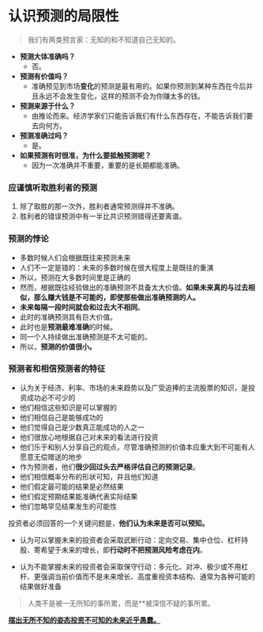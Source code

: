# 认识预测的局限性

> 我们有两类预言家：无知的和不知道自己无知的。

- **预测大体准确吗？**
  - 否。
- **预测有价值吗？**
  - 准确预见到市场**变化**的预测是最有用的。如果你预测到某种东西在今后并且永远不会发生变化，这样的预测不会为你赚太多的钱。
- **预测来源于什么？**
  - 由推论而来。经济学家们只能告诉我们有什么东西存在，不能告诉我们要去向何方。
- **预测准确过吗？**
  - 是。
- **如果预测有时很准，为什么要抵触预测呢？**
  - 因为一次准确并不重要，重要的是长期都能准确。

### 应谨慎听取胜利者的预测

1. 除了取胜的那一次外，胜利者通常预测得并不准确。
2. 胜利者的错误预测中有一半比共识预测错得还要离谱。

### 预测的悖论

- 多数时候人们会根据既往来预测未来
- 人们不一定是错的：未来的多数时候在很大程度上是既往的重演
- 所以，预测在大多数时间里是正确的
- 然而，根据既往经验做出的准确预测不具备太大价值。**如果未来真的与过去相似，那么赚大钱是不可能的，即使那些做出准确预测的人。**
- **未来每隔一段时间就会和过去大不相同**。
- 此时的准确预测具有巨大价值。
- 此时也是**预测最难准确**的时候。
- 同一个人持续做出准确预测是不太可能的。
- 所以，**预测的价值很小。**

### 预测者和相信预测者的特征

- 认为关于经济、利率、市场的未来趋势以及广受追捧的主流股票的知识，是投资成功必不可少的
- 他们相信这些知识是可以掌握的
- 他们相信自己是能够成功的
- 他们觉得自己是少数真正能成功的人之一
- 他们很放心地根据自己对未来的看法进行投资
- 他们乐于和别人分享自己的观点，尽管准确预测的价值本应重大到不可能有人愿意无偿赠送的地步
- 作为预测者，他们**很少回过头去严格评估自己的预测记录**。
- 他们相信概率分布的形状可知，并且他们知道
- 他们假定最可能的结果是必然结果
- 他们假定预期结果能准确代表实际结果
- 他们忽略罕见结果发生的可能性

投资者必须回答的一个关键问题是，**他们认为未来是否可以预知。**

- 认为可以掌握未来的投资者会采取武断行动：定向交易、集中仓位、杠杆持股、寄希望于未来的增长，即**行动时不把预测风险考虑在内**。

- 认为不能掌握未来的投资者会采取保守行动：多元化、对冲、极少或不用杠杆、更强调当前价值而不是未来增长、高度重视资本结构、通常为各种可能的结果做好准备

> 人类不是被一无所知的事所累，而是**被深信不疑的事所累。

<u>**摆出无所不知的姿态投资不可知的未来近乎愚蠢。**</u>

